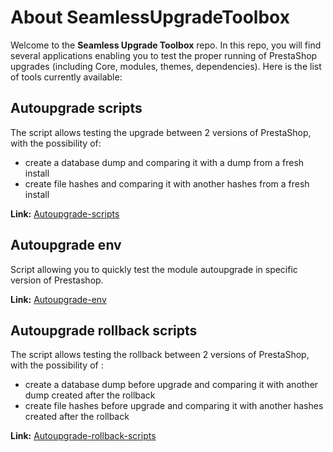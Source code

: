 # About SeamlessUpgradeToolbox

Welcome to the **Seamless Upgrade Toolbox** repo. In this repo, you will find several applications enabling you to test the proper running of PrestaShop upgrades (including Core, modules, themes, dependencies). Here is the list of tools currently available:

## Autoupgrade scripts

The script allows testing the upgrade between 2 versions of PrestaShop, with the possibility of:
- create a database dump and comparing it with a dump from a fresh install
- create file hashes and comparing it with another hashes from a fresh install

**Link:** [Autoupgrade-scripts](https://github.com/PrestaShop/SeamlessUpgradeToolbox/tree/main/autoupgrade-scripts)

## Autoupgrade env

Script allowing you to quickly test the module autoupgrade in specific version of Prestashop.

**Link:** [Autoupgrade-env](https://github.com/PrestaShop/SeamlessUpgradeToolbox/tree/main/autoupgrade-env)

## Autoupgrade rollback scripts

The script allows testing the rollback between 2 versions of PrestaShop, with the possibility of :
- create a database dump before upgrade and comparing it with another dump created after the rollback
- create file hashes before upgrade and comparing it with another hashes created after the rollback

**Link:** [Autoupgrade-rollback-scripts](https://github.com/PrestaShop/SeamlessUpgradeToolbox/tree/main/autoupgrade-rollback-scripts)
